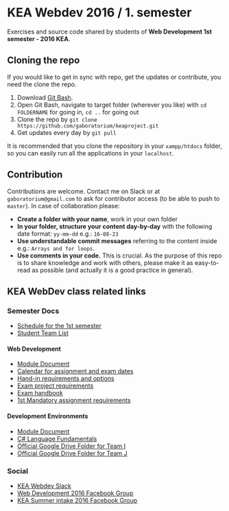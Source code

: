 # KEA Webdev 2016 / 1. semester
Exercises and source code shared by students of **Web Development 1st semester - 2016 KEA**.

## Cloning the repo
If you would like to get in sync with repo, get the updates or contribute, you need the clone the repo.

  1. Download [Git Bash](https://git-scm.com/downloads).
  2. Open Git Bash, navigate to target folder (wherever you like) with `cd FOLDERNAME` for going in, `cd ..` for going out
  3. Clone the repo by `git clone https://github.com/gaboratorium/keaproject.git`
  4. Get updates every day by `git pull`

  It is recommended that you clone the repository in your `xampp/htdocs` folder, so you can easily run all the applications in your `localhost`.

## Contribution
Contributions are welcome. Contact me on Slack or at `gaboratorium@gmail.com` to ask for contributor access (to be able to push to `master`).
In case of collaboration please:

- **Create a folder with your name**, work in your own folder
- **In your folder, structure your content day-by-day** with the following date format: `yy-mm-dd` e.g.: `16-08-23`
- **Use understandable commit messages** referring to the content inside e.g.: `Arrays and for loops`.
- **Use comments in your code.** This is crucial. As the purpose of this repo is to share knowledge and work with others, please make it as easy-to-read as possible (and actually it is a good practice in general).

## KEA WebDev class related links

### Semester Docs

 - [Schedule for the 1st semester](https://docs.google.com/spreadsheets/d/17calSFIYJFmXsx4_O_10RNqLMmBvAVo4JTxCHQg09Vw/edit#gid=0)
 - [Student Team List](https://docs.google.com/spreadsheets/d/1oXzW_VJzaGSPwl-xk4gjTpnE0JLmhTNCugGSDuV7a8M/pubhtml)

#### Web Development

 - [Module Document](https://docs.google.com/document/d/1e27PmGJw-Y4IZqmP-YWFgqb2P4tU5KU3qvJVnytV-MY/pub)
 - [Calendar for assignment and exam dates](https://docs.google.com/spreadsheets/d/1m3lTxiW8433h5L_g9lljzWvtmq4-WX2qlkkREfrFIsY/edit#gid=0)
 - [Hand-in requirements and options](https://docs.google.com/spreadsheets/d/1D8OHzxcbDc_Reom1hbl5pxeK6pxjodrXVPPaBf6U43c/edit)
 - [Exam project requirements](https://docs.google.com/document/d/11s2seqE7-sMjOlLTH6CrvpR1EgmdbYKgYRNr5ufKgEE/edit)
 - [Exam handbook](https://docs.google.com/document/d/1nqPh-wW_y-a5riZjggVnUCiCJbkGkNgWXdi0iwHyaPk/edit)
 - [1st Mandatory assignment requirements](https://docs.google.com/document/d/1juLrh62X-OzMA8Cu8ttIebpwneKRjIA6lsgCum0JT6A/pub)

#### Development Environments
 - [Module Document](https://slack-files.com/files-pri-safe/T0TCCGG13-F2BTCQUF5/dev_env_fall_16.pdf?c=1474052521-018bd57affe5cc8c154251e757e99781995b1546)
 - [C# Language Fundamentals](https://docs.google.com/presentation/d/1BGi6YZg3Li9IsuJa3Z7URg8JYRvA_yJ-ij0ydRuZzHY/edit#slide=id.g17023dfeb3_0_120)
 - [Official Google Drive Folder for Team I](https://drive.google.com/drive/folders/0B6jqucXqXPUVdG5NT1AzZVVQN0E)
 - [Official Google Drive Folder for Team J](https://drive.google.com/drive/folders/0B6jqucXqXPUVNnZzSERiV0s5Rnc)

### Social

 - [KEA Webdev Slack](https://keawebdev.slack.com/)
 - [Web Development 2016 Facebook Group](https://www.facebook.com/groups/215100098887982/)
 - [KEA Summer intake 2016 Facebook Group](https://www.facebook.com/groups/keasummerintake16/)
